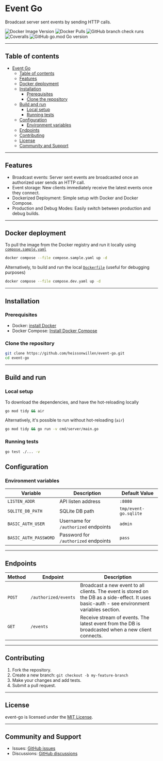 # Event Go

Broadcast server sent events by sending HTTP calls.

![Docker Image Version](https://img.shields.io/docker/v/heissonwillen/event-go?sort=semver&label=Docker%20Image%20Version&logo=docker)
![Docker Pulls](https://img.shields.io/docker/pulls/heissonwillen/event-go)
![GitHub branch check runs](https://img.shields.io/github/check-runs/heissonwillen/event-go/main)
![Coveralls](https://img.shields.io/coverallsCoverage/github/heissonwillen/event-go)
![GitHub go.mod Go version](https://img.shields.io/github/go-mod/go-version/heissonwillen/event-go)

<!-- TODO: add demo video -->
<!-- TODO: add demo env -->
---

## Table of contents

- [Event Go](#event-go)
  - [Table of contents](#table-of-contents)
  - [Features](#features)
  - [Docker deployment](#docker-deployment)
  - [Installation](#installation)
    - [Prerequisites](#prerequisites)
    - [Clone the repository](#clone-the-repository)
  - [Build and run](#build-and-run)
    - [Local setup](#local-setup)
    - [Running tests](#running-tests)
  - [Configuration](#configuration)
    - [Environment variables](#environment-variables)
  - [Endpoints](#endpoints)
  - [Contributing](#contributing)
  - [License](#license)
  - [Community and Support](#community-and-support)

---

## Features

- Broadcast events: Server sent events are broadcasted once an authorized user sends an HTTP call.
- Event storage: New clients immediately receive the latest events once they connect.
- Dockerized Deployment: Simple setup with Docker and Docker Compose.  
- Production and Debug Modes: Easily switch between production and debug builds.  


---

## Docker deployment
To pull the image from the Docker registry and run it locally using [`compose.sample.yaml`](./compose.sample.yaml)
```bash
docker compose --file compose.sample.yaml up -d
```
Alternatively, to build and run the local [`Dockerfile`](./Dockerfile) (useful for debugging purposes)
```bash
docker compose --file compose.dev.yaml up -d
```

---
## Installation

### Prerequisites

- Docker: [install Docker](https://docs.docker.com/get-docker/)  
- Docker Compose: [Install Docker Compose](https://docs.docker.com/compose/install/)  

### Clone the repository

```bash
git clone https://github.com/heissonwillen/event-go.git
cd event-go
```
---

## Build and run

### Local setup

To download the dependencies, and have the hot-reloading locally
```bash
go mod tidy && air
```
Alternatively, it's possible to run without hot-reloading (`air`)
```bash
go mod tidy && go run -v cmd/server/main.go
```

### Running tests

```bash
go test ./... -v
```

## Configuration

### Environment variables

| Variable              | Description                          | Default Value         |
| --------------------- | ------------------------------------ | --------------------- |
| `LISTEN_ADDR`         | API listen address                   | `:8080`               |
| `SQLITE_DB_PATH`      | SQLite DB path                       | `tmp/event-go.sqlite` |
| `BASIC_AUTH_USER`     | Username for `/authorized` endpoints | `admin`               |
| `BASIC_AUTH_PASSWORD` | Password for `/authorized` endpoints | `pass`                |

---

## Endpoints

| Method | Endpoint             | Description                                                                                                                                   |
| ------ | -------------------- | --------------------------------------------------------------------------------------------------------------------------------------------- |
| `POST` | `/authorized/events` | Broadcast a new event to all clients. The event is stored on the DB as a side-effect. It uses basic-auth - see environment variables section. |
| `GET`  | `/events`            | Receive stream of events. The latest event from the DB is broadcasted when a new client connects.                                             |


---

## Contributing

1. Fork the repository.  
2. Create a new branch: `git checkout -b my-feature-branch`  
3. Make your changes and add tests.  
4. Submit a pull request.  

---

## License

event-go is licensed under the [MIT License](LICENSE).

---

## Community and Support

- Issues: [GitHub issues](https://github.com/heissonwillen/event-go/issues)  
- Discussions: [GitHub discussions](https://github.com/heissonwillen/event-go/discussions)  
